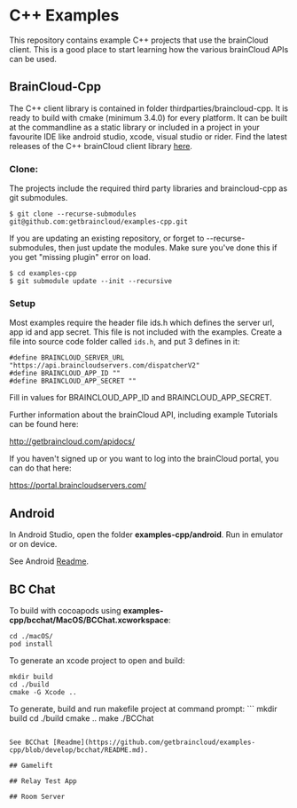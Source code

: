 # C++ Examples

This repository contains example C++ projects that use the brainCloud client. This is a good place to start learning how the various brainCloud APIs can be used.

## BrainCloud-Cpp

The C++ client library is contained in folder thirdparties/braincloud-cpp. It is ready to build with cmake (minimum 3.4.0) for every platform. It can be built at the commandline as a static library or included in a project in your favourite IDE like android studio, xcode, visual studio or rider. Find the latest releases of the C++ brainCloud client library [here](https://github.com/getbraincloud/braincloud-cpp).

### Clone:

The projects include the required third party libraries and braincloud-cpp as git submodules.

```
$ git clone --recurse-submodules git@github.com:getbraincloud/examples-cpp.git
```

If you are updating an existing repository, or forget to --recurse-submodules, then just update the modules. 
Make sure you've done this if you get "missing plugin" error on load.

```
$ cd examples-cpp
$ git submodule update --init --recursive
```

### Setup

Most examples require the header file ids.h which defines the server url, app id and app secret. This file is not included with the examples. Create a file into source code folder called `ids.h`, and put 3 defines in it:

```
#define BRAINCLOUD_SERVER_URL "https://api.braincloudservers.com/dispatcherV2"
#define BRAINCLOUD_APP_ID ""
#define BRAINCLOUD_APP_SECRET ""
```

Fill in values for BRAINCLOUD_APP_ID and BRAINCLOUD_APP_SECRET.

Further information about the brainCloud API, including example Tutorials can be found here:

http://getbraincloud.com/apidocs/

If you haven't signed up or you want to log into the brainCloud portal, you can do that here:

https://portal.braincloudservers.com/

## Android

In Android Studio, open the folder **examples-cpp/android**. Run in emulator or on device.

See Android [Readme](https://github.com/getbraincloud/examples-cpp/blob/develop/android/README.md).

## BC Chat

To build with cocoapods using **examples-cpp/bcchat/MacOS/BCChat.xcworkspace**: 
   ```
   cd ./macOS/
   pod install
   ```

To generate an xcode project to open and build: 
   ```
   mkdir build
   cd ./build
   cmake -G Xcode ..
   ```
   
To generate, build and run makefile project at command prompt:
    ```
    mkdir build
    cd ./build
    cmake ..
    make
   ./BCChat
   ```
   
See BCChat [Readme](https://github.com/getbraincloud/examples-cpp/blob/develop/bcchat/README.md).

## Gamelift

## Relay Test App

## Room Server
